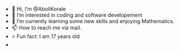 - 👋 Hi, I’m @AboliKorale
- 👀 I’m interested in coding and software developement
- 🌱 I’m currently learning some new skills and enjoying Mathematics.
- 📫 How to reach me via mail.
- ⚡ Fun fact: I am 17 years old
- 

